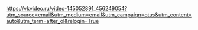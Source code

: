 https://vkvideo.ru/video-145052891_456249054?utm_source=email&utm_medium=email&utm_campaign=otus&utm_content=auto&utm_term=after_ol&relogin=True